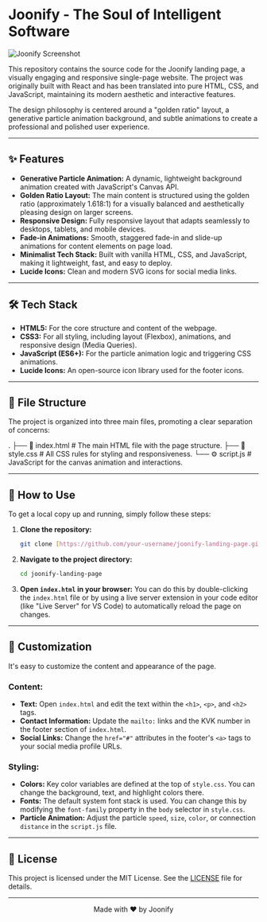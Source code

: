 # Joonify - The Soul of Intelligent Software

![Joonify Screenshot](https://placehold.co/1200x600/0a191f/e5e7eb?text=Joonify%20Landing%20Page)

This repository contains the source code for the Joonify landing page, a visually engaging and responsive single-page website. The project was originally built with React and has been translated into pure HTML, CSS, and JavaScript, maintaining its modern aesthetic and interactive features.

The design philosophy is centered around a "golden ratio" layout, a generative particle animation background, and subtle animations to create a professional and polished user experience.

---

## ✨ Features

-   **Generative Particle Animation:** A dynamic, lightweight background animation created with JavaScript's Canvas API.
-   **Golden Ratio Layout:** The main content is structured using the golden ratio (approximately 1.618:1) for a visually balanced and aesthetically pleasing design on larger screens.
-   **Responsive Design:** Fully responsive layout that adapts seamlessly to desktops, tablets, and mobile devices.
-   **Fade-in Animations:** Smooth, staggered fade-in and slide-up animations for content elements on page load.
-   **Minimalist Tech Stack:** Built with vanilla HTML, CSS, and JavaScript, making it lightweight, fast, and easy to deploy.
-   **Lucide Icons:** Clean and modern SVG icons for social media links.

---

## 🛠️ Tech Stack

-   **HTML5:** For the core structure and content of the webpage.
-   **CSS3:** For all styling, including layout (Flexbox), animations, and responsive design (Media Queries).
-   **JavaScript (ES6+):** For the particle animation logic and triggering CSS animations.
-   **Lucide Icons:** An open-source icon library used for the footer icons.

---

## 📂 File Structure

The project is organized into three main files, promoting a clear separation of concerns:


.
├── 📄 index.html      # The main HTML file with the page structure.
├── 🎨 style.css       # All CSS rules for styling and responsiveness.
└── ⚙️ script.js       # JavaScript for the canvas animation and interactions.


---

## 🚀 How to Use

To get a local copy up and running, simply follow these steps:

1.  **Clone the repository:**
    ```sh
    git clone [https://github.com/your-username/joonify-landing-page.git](https://github.com/your-username/joonify-landing-page.git)
    ```

2.  **Navigate to the project directory:**
    ```sh
    cd joonify-landing-page
    ```

3.  **Open `index.html` in your browser:**
    You can do this by double-clicking the `index.html` file or by using a live server extension in your code editor (like "Live Server" for VS Code) to automatically reload the page on changes.

---

## 🎨 Customization

It's easy to customize the content and appearance of the page.

### Content:

-   **Text:** Open `index.html` and edit the text within the `<h1>`, `<p>`, and `<h2>` tags.
-   **Contact Information:** Update the `mailto:` links and the KVK number in the footer section of `index.html`.
-   **Social Links:** Change the `href="#"` attributes in the footer's `<a>` tags to your social media profile URLs.

### Styling:

-   **Colors:** Key color variables are defined at the top of `style.css`. You can change the background, text, and highlight colors there.
-   **Fonts:** The default system font stack is used. You can change this by modifying the `font-family` property in the `body` selector in `style.css`.
-   **Particle Animation:** Adjust the particle `speed`, `size`, `color`, or connection `distance` in the `script.js` file.

---

## 📜 License

This project is licensed under the MIT License. See the [LICENSE](LICENSE) file for details.

---

<p align="center">
  Made with ❤️ by Joonify
</p>
